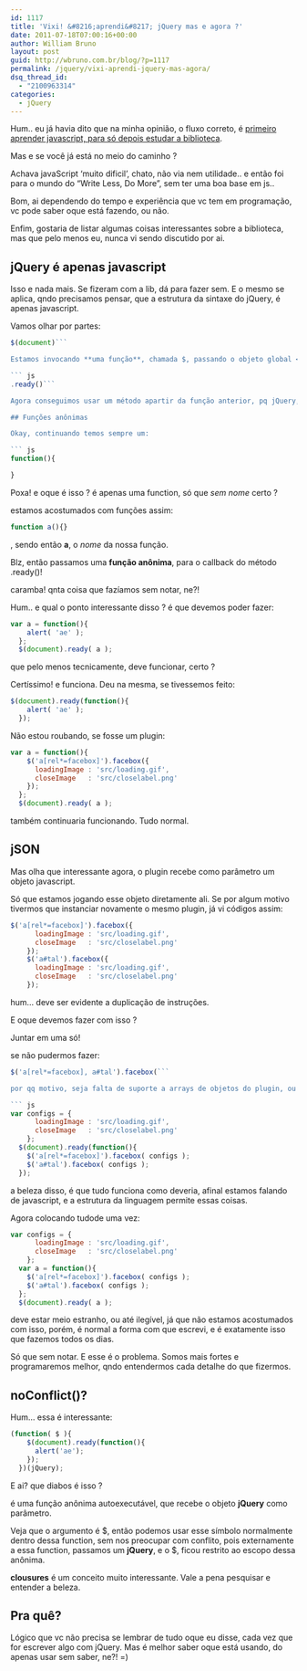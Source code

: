 ```yaml
---
id: 1117
title: 'Vixi! &#8216;aprendi&#8217; jQuery mas e agora ?'
date: 2011-07-18T07:00:16+00:00
author: William Bruno
layout: post
guid: http://wbruno.com.br/blog/?p=1117
permalink: /jquery/vixi-aprendi-jquery-mas-agora/
dsq_thread_id:
  - "2100963314"
categories:
  - jQuery
---
```

Hum.. eu já havia dito que na minha opinião, o fluxo correto, é <a href="http://wbruno.com.br/2011/04/04/nao-jquery-nao-aprenda-qualquer-framework-antes-de/" target="_blank">primeiro aprender javascript, para só depois estudar a biblioteca</a>.

Mas e se você já está no meio do caminho ?
  
Achava javaScript &#8216;muito dificil&#8217;, chato, não via nem utilidade.. e então foi para o mundo do &#8220;Write Less, Do More&#8221;, sem ter uma boa base em js..
  
<!--more-->

Bom, ai dependendo do tempo e experiência que vc tem em programação, vc pode saber oque está fazendo, ou não.
  
Enfim, gostaria de listar algumas coisas interessantes sobre a biblioteca, mas que pelo menos eu, nunca vi sendo discutido por ai.

## jQuery é apenas javascript

Isso e nada mais. Se fizeram com a lib, dá para fazer sem. E o mesmo se aplica, qndo precisamos pensar, que a estrutura da sintaxe do jQuery, é apenas javascript.
  
Vamos olhar por partes:

``` js
$(document)```

Estamos invocando **uma função**, chamada $, passando o objeto global <u>document</u> para ela. Nada de mais.

``` js
.ready()```

Agora conseguimos usar um método apartir da função anterior, pq jQuery, foi escrito com base em no pattern **Fluent Interface**. O método ready(), aguarda que o DOM esteja pronto. E isso acontece **antes** do evento window.onload, pois o window.onload espera também que as imagens estejam todas carregadas. Enqnto o .ready() aguarda apenas a marcação html.

## Funções anônimas

Okay, continuando temos sempre um:

``` js
function(){

}
```

Poxa! e oque é isso ? é apenas uma function, só que _sem nome_ certo ?
  
estamos acostumados com funções assim:

``` js
function a(){}
```

, sendo então **a**, o _nome_ da nossa função.

Blz, então passamos uma **função anônima**, para o callback do método .ready()!
  
caramba! qnta coisa que fazíamos sem notar, ne?!

Hum.. e qual o ponto interessante disso ? é que devemos poder fazer:

``` js
var a = function(){
    alert( 'ae' );
  };
  $(document).ready( a );
```

que pelo menos tecnicamente, deve funcionar, certo ?

Certíssimo! e funciona. Deu na mesma, se tivessemos feito:

``` js
$(document).ready(function(){
    alert( 'ae' );
  });
```

Não estou roubando, se fosse um plugin:

``` js
var a = function(){
    $('a[rel*=facebox]').facebox({
      loadingImage : 'src/loading.gif',
      closeImage   : 'src/closelabel.png'
    });
  };
  $(document).ready( a );
```

também continuaria funcionando. Tudo normal.

## jSON

Mas olha que interessante agora, o plugin recebe como parâmetro um objeto javascript.
  
Só que estamos jogando esse objeto diretamente ali. Se por algum motivo tivermos que instanciar novamente o mesmo plugin, já vi códigos assim:

``` js
$('a[rel*=facebox]').facebox({
      loadingImage : 'src/loading.gif',
      closeImage   : 'src/closelabel.png'
    });
    $('a#tal').facebox({
      loadingImage : 'src/loading.gif',
      closeImage   : 'src/closelabel.png'
    });
```

hum&#8230; deve ser evidente a duplicação de instruções.
  
E oque devemos fazer com isso ?
  
Juntar em uma só!
  
se não pudermos fazer:

``` js
$('a[rel*=facebox], a#tal').facebox(```

por qq motivo, seja falta de suporte a arrays de objetos do plugin, ou escopos diferentes, sei lá&#8230; podemos dar um nome para esse nosso jSON de configuração, e então enviar ele:

``` js
var configs = {
      loadingImage : 'src/loading.gif',
      closeImage   : 'src/closelabel.png'
    };
  $(document).ready(function(){
    $('a[rel*=facebox]').facebox( configs );
    $('a#tal').facebox( configs );
  });
```

a beleza disso, é que tudo funciona como deveria, afinal estamos falando de javascript, e a estrutura da linguagem permite essas coisas.

Agora colocando tudode uma vez:

``` js
var configs = {
      loadingImage : 'src/loading.gif',
      closeImage   : 'src/closelabel.png'
    };
  var a = function(){
    $('a[rel*=facebox]').facebox( configs );
    $('a#tal').facebox( configs );
  };
  $(document).ready( a );
```

deve estar meio estranho, ou até ilegível, já que não estamos acostumados com isso, porém, é normal a forma com que escrevi, e é exatamente isso que fazemos todos os dias.

Só que sem notar. E esse é o problema. Somos mais fortes e programaremos melhor, qndo entendermos cada detalhe do que fizermos.

## noConflict()?

Hum&#8230; essa é interessante:

``` js
(function( $ ){
    $(document).ready(function(){
      alert('ae');
    });
  })(jQuery);
```

E ai? que diabos é isso ?
  
é uma função anônima autoexecutável, que recebe o objeto **jQuery** como parâmetro.
  
Veja que o argumento é $, então podemos usar esse símbolo normalmente dentro dessa function, sem nos preocupar com conflito, pois externamente a essa function, passamos um **jQuery**, e o $, ficou restrito ao escopo dessa anônima.

**clousures** é um conceito muito interessante. Vale a pena pesquisar e entender a beleza.

## Pra quê?

Lógico que vc não precisa se lembrar de tudo oque eu disse, cada vez que for escrever algo com jQuery. Mas é melhor saber oque está usando, do apenas usar sem saber, ne?! =)